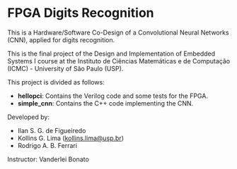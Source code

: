 # FPGA Digits Recognition

This is a Hardware/Software Co-Design of a Convolutional Neural Networks (CNN), applied for digits recognition.

This is the final project of the Design and Implementation of Embedded Systems I course at the Instituto de Ciências Matemáticas e de Computação (ICMC) - University of São Paulo (USP).

This project is divided as follows:
* __hellopci__: Contains the Verilog code and some tests for the FPGA.
* __simple\_cnn__: Contains the C++ code implementing the CNN.

Developed by:
* Ilan S. G. de Figueiredo
* Kollins G. Lima (kollins.lima@usp.br) 
* Rodrigo A. B. Ferrari

Instructor: Vanderlei Bonato
